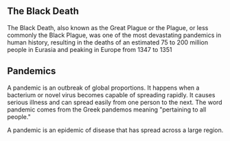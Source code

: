 ## The Black Death 

The Black Death, also known as the Great Plague or the Plague, or less commonly the Black Plague, was one of the most devastating pandemics in human history, resulting in the deaths of an estimated 75 to 200 million people in Eurasia and peaking in Europe from 1347 to 1351

## Pandemics
A pandemic is an outbreak of global proportions. It happens when a bacterium or novel virus becomes capable of spreading rapidly. It causes serious illness and can spread easily from one person to the next. The word pandemic comes from the Greek pandemos meaning "pertaining to all people."

A pandemic is an epidemic of disease that has spread across a large region.
